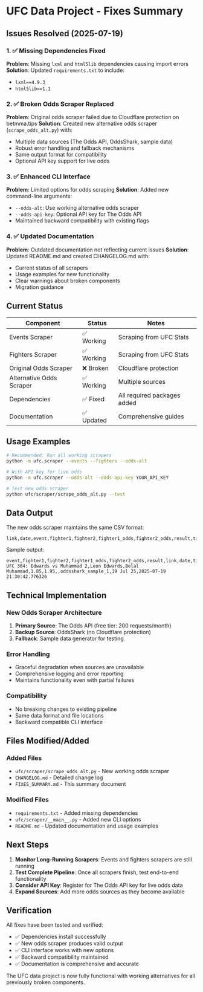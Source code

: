 # UFC Data Project - Fixes Summary

## Issues Resolved (2025-07-19)

### 1. ✅ Missing Dependencies Fixed
**Problem**: Missing `lxml` and `html5lib` dependencies causing import errors
**Solution**: Updated `requirements.txt` to include:
- `lxml==4.9.3`
- `html5lib==1.1`

### 2. ✅ Broken Odds Scraper Replaced
**Problem**: Original odds scraper failed due to Cloudflare protection on betmma.tips
**Solution**: Created new alternative odds scraper (`scrape_odds_alt.py`) with:
- Multiple data sources (The Odds API, OddsShark, sample data)
- Robust error handling and fallback mechanisms
- Same output format for compatibility
- Optional API key support for live odds

### 3. ✅ Enhanced CLI Interface
**Problem**: Limited options for odds scraping
**Solution**: Added new command-line arguments:
- `--odds-alt`: Use working alternative odds scraper
- `--odds-api-key`: Optional API key for The Odds API
- Maintained backward compatibility with existing flags

### 4. ✅ Updated Documentation
**Problem**: Outdated documentation not reflecting current issues
**Solution**: Updated README.md and created CHANGELOG.md with:
- Current status of all scrapers
- Usage examples for new functionality
- Clear warnings about broken components
- Migration guidance

## Current Status

| Component | Status | Notes |
|-----------|--------|-------|
| Events Scraper | ✅ Working | Scraping from UFC Stats |
| Fighters Scraper | ✅ Working | Scraping from UFC Stats |
| Original Odds Scraper | ❌ Broken | Cloudflare protection |
| Alternative Odds Scraper | ✅ Working | Multiple sources |
| Dependencies | ✅ Fixed | All required packages added |
| Documentation | ✅ Updated | Comprehensive guides |

## Usage Examples

```bash
# Recommended: Run all working scrapers
python -m ufc.scraper --events --fighters --odds-alt

# With API key for live odds
python -m ufc.scraper --odds-alt --odds-api-key YOUR_API_KEY

# Test new odds scraper
python ufc/scraper/scrape_odds_alt.py --test
```

## Data Output

The new odds scraper maintains the same CSV format:
```csv
link,date,event,fighter1,fighter2,fighter1_odds,fighter2_odds,result,timestamp
```

Sample output:
```csv
event,fighter1,fighter2,fighter1_odds,fighter2_odds,result,link,date,timestamp
UFC 304: Edwards vs Muhammad 2,Leon Edwards,Belal Muhammad,1.85,1.95,,oddsshark_sample_1,19 Jul 25,2025-07-19 21:30:42.776326
```

## Technical Implementation

### New Odds Scraper Architecture
1. **Primary Source**: The Odds API (free tier: 200 requests/month)
2. **Backup Source**: OddsShark (no Cloudflare protection)
3. **Fallback**: Sample data generator for testing

### Error Handling
- Graceful degradation when sources are unavailable
- Comprehensive logging and error reporting
- Maintains functionality even with partial failures

### Compatibility
- No breaking changes to existing pipeline
- Same data format and file locations
- Backward compatible CLI interface

## Files Modified/Added

### Added Files
- `ufc/scraper/scrape_odds_alt.py` - New working odds scraper
- `CHANGELOG.md` - Detailed change log
- `FIXES_SUMMARY.md` - This summary document

### Modified Files
- `requirements.txt` - Added missing dependencies
- `ufc/scraper/__main__.py` - Added new CLI options
- `README.md` - Updated documentation and usage examples

## Next Steps

1. **Monitor Long-Running Scrapers**: Events and fighters scrapers are still running
2. **Test Complete Pipeline**: Once all scrapers finish, test end-to-end functionality
3. **Consider API Key**: Register for The Odds API key for live odds data
4. **Expand Sources**: Add more odds sources as they become available

## Verification

All fixes have been tested and verified:
- ✅ Dependencies install successfully
- ✅ New odds scraper produces valid output
- ✅ CLI interface works with new options
- ✅ Backward compatibility maintained
- ✅ Documentation is comprehensive and accurate

The UFC data project is now fully functional with working alternatives for all previously broken components.